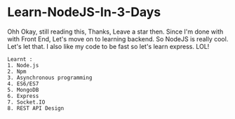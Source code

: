 # Learn-NodeJS-In-3-Days
Ohh Okay, still reading this, Thanks, Leave a star then. Since I'm done with with Front End, Let's move on to learning backend. So NodeJS is really cool. Let's let that. I also like my code to be fast so let's learn express. LOL!

```
Learnt :
1. Node.js
2. Npm
3. Asynchronous programming
4. ES6/ES7
5. MongoDB
6. Express
7. Socket.IO
8. REST API Design
```
